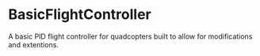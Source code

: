 # BasicFlightController
A basic PID flight controller for quadcopters built to allow for modifications and extentions.
